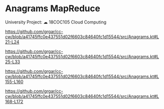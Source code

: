 # Anagrams MapReduce
University Project: ☁ 18COC105 Cloud Computing

https://github.com/grgar/cc-cw/blob/a41745ffc0e437551d02f6603c84640fc1d15544/src/Anagrams.kt#L21-L24

https://github.com/grgar/cc-cw/blob/a41745ffc0e437551d02f6603c84640fc1d15544/src/Anagrams.kt#L25-L33

https://github.com/grgar/cc-cw/blob/a41745ffc0e437551d02f6603c84640fc1d15544/src/Anagrams.kt#L155-L160

https://github.com/grgar/cc-cw/blob/a41745ffc0e437551d02f6603c84640fc1d15544/src/Anagrams.kt#L168-L172
